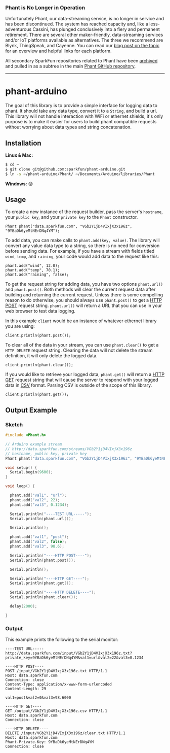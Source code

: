### Phant is No Longer in Operation

Unfortunately Phant, our data-streaming service, is no longer in service
and has been discontinued. The system has reached capacity and, like a less-adventurous Cassini,
has plunged conclusively into a fiery and permanent retirement. There are several 
other maker-friendly, data-streaming services and/or IoT platforms available 
as alternatives. The three we recommend are Blynk, ThingSpeak, and Cayenne. 
You can read our [blog post on the topic](https://www.sparkfun.com/news/2413)
for an overview and helpful links for each platform.

All secondary SparkFun repositories related to Phant have been [archived](https://github.com/blog/2460-archiving-repositories)
and pulled in as a subtree in the main [Phant GitHub repository](https://github.com/sparkfun/phant/tree/master/archived_PhantRepos).

---

# phant-arduino

The goal of this library is to provide a simple interface for logging data to phant.
It should take any data type, convert it to a `String`, and build a url. This
library will not handle interaction with WiFi or ethernet shields, it's only purpose is
to make it easier for users to build phant compatible requests without worrying about data
types and string concatenation.

## Installation

**Linux & Mac:**
```bash
$ cd ~
$ git clone git@github.com:sparkfun/phant-arduino.git
$ ln -s ~/phant-arduino/Phant/ ~/Documents/Arduino/libraries/Phant
```

**Windows:** :cry:

## Usage

To create a new instance of the request builder, pass the server's `hostname`, your `public key`,
and your `private key` to the `Phant` constructor.

```
Phant phant("data.sparkfun.com", "VGb2Y1jD4VIxjX3x196z", "9YBaDk6yeMtNErDNq4YM");
```

To add data, you can make calls to `phant.add(key, value)`. The library will convert any value data type
to a string, so there is no need for conversion before sending data. For example, if you have a stream
with fields titled `wind`, `temp`, and `raining`, your code would add data to the request like this:

```
phant.add("wind", 12.0);
phant.add("temp", 70.1);
phant.add("raining", false);
```

To get the request string for adding data, you have two options `phant.url()` and `phant.post()`.
Both methods will clear the current request data after building and returning the current request. Unless
there is some compelling reason to do otherwise, you should always use `phant.post()` to get a
[HTTP POST](http://en.wikipedia.org/wiki/POST_(HTTP)) request string. `phant.url()` will return a URL that you
can use in your web browser to test data logging.

In this example `client` would be an instance of whatever ethernet library you are using:

```
client.println(phant.post());
```

To clear all of the data in your stream, you can use `phant.clear()` to get a `HTTP DELETE` request string. Clearing the
data will not delete the stream definition, it will only delete the logged data.

```
client.println(phant.clear());
```

If you would like to retrieve your logged data, `phant.get()` will return a [HTTP GET](http://en.wikipedia.org/wiki/GET_(HTTP))
request string that will cause the server to respond with your logged data in [CSV](http://en.wikipedia.org/wiki/Comma-separated_values)
format. Parsing CSV is outside of the scope of this library.

```
client.println(phant.get());
```

## Output Example

### Sketch

```ino
#include <Phant.h>

// Arduino example stream
// http://data.sparkfun.com/streams/VGb2Y1jD4VIxjX3x196z
// hostname, public key, private key
Phant phant("data.sparkfun.com", "VGb2Y1jD4VIxjX3x196z", "9YBaDk6yeMtNErDNq4YM");

void setup() {
  Serial.begin(9600);
}

void loop() {

  phant.add("val1", "url");
  phant.add("val2", 22);
  phant.add("val3", 0.1234);

  Serial.println("----TEST URL-----");
  Serial.println(phant.url());

  Serial.println();

  phant.add("val1", "post");
  phant.add("val2", false);
  phant.add("val3", 98.6);

  Serial.println("----HTTP POST----");
  Serial.println(phant.post());

  Serial.println();

  Serial.println("----HTTP GET----");
  Serial.println(phant.get());

  Serial.println("----HTTP DELETE----");
  Serial.println(phant.clear());

  delay(2000);

}
```

### Output

This example prints the following to the serial monitor:

```
----TEST URL-----
http://data.sparkfun.com/input/VGb2Y1jD4VIxjX3x196z.txt?private_key=9YBaDk6yeMtNErDNq4YM&val1=url&val2=22&val3=0.1234

----HTTP POST----
POST /input/VGb2Y1jD4VIxjX3x196z.txt HTTP/1.1
Host: data.sparkfun.com
Connection: close
Content-Type: application/x-www-form-urlencoded
Content-Length: 29

val1=post&val2=0&val3=98.6000

----HTTP GET----
GET /output/VGb2Y1jD4VIxjX3x196z.csv HTTP/1.1
Host: data.sparkfun.com
Connection: close

----HTTP DELETE----
DELETE /input/VGb2Y1jD4VIxjX3x196z/clear.txt HTTP/1.1
Host: data.sparkfun.com
Phant-Private-Key: 9YBaDk6yeMtNErDNq4YM
Connection: close
```
